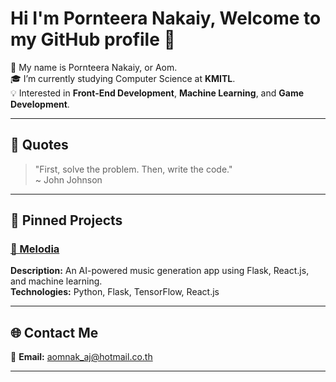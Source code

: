 # Hi I'm Pornteera Nakaiy, Welcome to my GitHub profile 👋

🍂 My name is Pornteera Nakaiy, or Aom.  
🎓 I’m currently studying Computer Science at **KMITL**.  
💡 Interested in **Front-End Development**, **Machine Learning**, and **Game Development**.

---

## 🌟 Quotes  
> "First, solve the problem. Then, write the code."  
> ~ John Johnson  

---

## 📌 Pinned Projects  
### [🎵 Melodia](https://github.com/aomnak/Melodia)  
**Description:** An AI-powered music generation app using Flask, React.js, and machine learning.  
**Technologies:** Python, Flask, TensorFlow, React.js  

---

## 🌐 Contact Me  
📧 **Email:** [aomnak_aj@hotmail.co.th](mailto:aomnak_aj@hotmail.co.th)  

---

